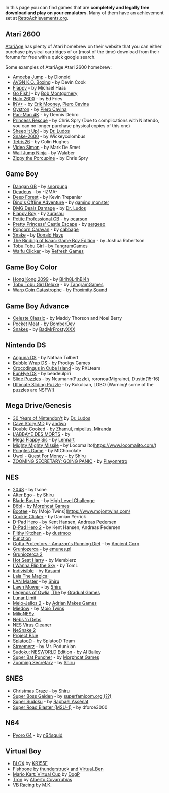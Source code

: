 In this page you can find games that are **completely and legally free download and play on your emulators**. Many of them have an achievement set at [RetroAchievements.org](https://retroachievements.org).

## Atari 2600

[AtariAge](https://atariage.com/) has plenty of Atari homebrew on their website that you can either purchase physical cartridges of or (most of the time) download from their forums for free with a quick google search.

Some examples of AtariAge Atari 2600 homebrew:

- [Amoeba Jump](http://atariage.com/forums/topic/280211-amoeba-jump/) - by Dionoid
- [AVGN K.O. Boxing](https://atariage.com/forums/topic/149089-angry-video-game-nerd-ko-boxing/) - by Devin Cook
- [Flappy](https://atariage.com/forums/topic/222161-flappy-my-1st-released-game/) - by Michael Haas
- [Go Fish!](https://www.atariage.com/software_page.php?SoftwareLabelID=2721) - by [Bob Montgomery](https://www.atariage.com/programmer_page.php?ProgrammerID=319)
- [Halo 2600](https://atariage.com/forums/topic/166916-halo-for-the-2600-released-at-cge-download-the-game-here/) - by Ed Fries
- [INV+](https://atariage.com/software_page.php?SoftwareLabelID=2691) - by [Erik Mooney](https://atariage.com/programmer_page.php?ProgrammerID=137), [Piero Cavina](https://atariage.com/programmer_page.php?ProgrammerID=138)
- [Oystron](https://atariage.com/software_page.php?SoftwareLabelID=869) - by [Piero Cavina](https://atariage.com/programmer_page.php?ProgrammerID=138)
- [Pac-Man 4K](https://atariage.com/forums/topic/277992-pac-man-4k-old-vs-new-clarification-2600/) - by Dennis Debro
- [Princess Rescue](https://atariage.com/forums/topic/215058-princess-rescue-binaries-released/) - by Chris Spry (Due to complications with Nintendo, you can no longer purchase physical copies of this one)
- [Sheep It Up!](https://drludos.itch.io/sheep-it-up-2600) - by [Dr. Ludos](https://drludos.itch.io/)
- [Snake-2600](https://atariage.com/forums/blogs/entry/7740-snake-2600/) - by Wickeycolombus
- [Tetris26](https://github.com/udibr/tetris26) - by Colin Hughes
- [Video Simon](https://atariage.com/software_page.php?SoftwareLabelID=873) - by Mark De Smet
- [Wall Jump Ninja](https://atariage.com/forums/topic/232200-ninja-wall-jump-game-wip/page-6#entry3154689) - by Walaber
- [Zippy the Porcupine](https://atariage.com/forums/topic/269247-zippy-the-porcupine-binary-released/) - by Chris Spry

## Game Boy

- [Dangan GB](https://snorpung.itch.io/dangan-gb) - by [snorpung](https://snorpung.itch.io/)
- [Deadeus](https://izma.itch.io/deadeus) - by -IZMA-
- [Deep Forest](https://small.itch.io/deep-forest) - by Kevin Trepanier
- [Dino's Offline Adventure](https://gaming-monster.itch.io/dinos-offline-adventure) - by [gaming monster](https://gaming-monster.itch.io/)
- [DMG Deals Damage](https://drludos.itch.io/dmg-deals-damage) - by [Dr. Ludos](https://drludos.itch.io/)
- [Flappy Boy](https://zurashu.itch.io/flappy-boy) - by [zurashu](https://zurashu.itch.io/)
- [Petite Professional GB](https://ocarson.itch.io/petite-professional-gb) - by [ocarson](https://ocarson.itch.io/)
- [Pretty Princess' Castle Escape](https://sergeeo.itch.io/pretty-princess-castle-escape) - by [sergeeo](https://sergeeo.itch.io/)
- [Popcorn Caravan](https://cabbage.itch.io/gbjam6) - by [cabbage](https://cabbage.itch.io/)
- [Snake](https://donaldhays.com/projects/snake/) - by [Donald Hays](https://donaldhays.com/)
- [The Binding of Isaac: Game Boy Edition](https://jrob774.itch.io/the-binding-of-isaac-gbjam8-edition) - by Joshua Robertson
- [Tobu Tobu Girl](https://tangramgames.dk/tobutobugirl/) - by [TangramGames](https://tangramgames.dk/)
- [Waifu Clicker](https://refreshgames.itch.io/waifu-clicker) - by [Refresh Games](https://refreshgames.itch.io/)

## Game Boy Color

- [Hong Kong 2099](https://bl4h8l4hbl4h.itch.io/hong-kong-2099-for-gameboy) - by [Bl4h8L4hBl4h](https://retroachievements.org/user/Bl4h8L4hBl4h)
- [Tobu Tobu Girl Deluxe](https://tangramgames.dk/tobutobugirldx/) - by [TangramGames](https://tangramgames.dk/)
- [Warp Coin Catastrophe](http://game.warp.world/) - by [Proximity Sound](https://proximitysound.itch.io/)

## Game Boy Advance

- [Celeste Classic](https://github.com/JeffRuLz/Celeste-Classic-GBA/releases/tag/v1.0) - by Maddy Thorson and Noel Berry
- [Pocket Meat](https://bomberdev.itch.io/pocket-meat) - by [BomberDev](https://bomberdev.itch.io/)
- [Snakes](http://puu.sh/g3QGQ/dd42da818e.zip) - by [BadMrFrostyXXX](https://retroachievements.org/user/BadMrFrostyXXX)

## Nintendo DS

- [Anguna DS](https://gamebrew.org/wiki/Anguna) - by Nathan Tolbert
- [Bubble Wrap DS](https://www.gamebrew.org/wiki/Bubble_Wrap_DS) - by Prodigy Games
- [Crocodingus in Cube Island](https://gamebrew.org/wiki/Crocodingus_in_Cube_Island) - by PXLteam
- [EunHye DS](https://gamebrew.org/wiki/EunHye_DS) - by beadeulpiri
- [Slide Puzzles](https://retroachievements.org/viewtopic.php?t=10222) - by Neumann(Puzzle), roronoa(Migraine), Dustin(15-16)
- [Ultimate Sliding Puzzle](https://retroachievements.org/viewtopic.php?t=10793) - by Kukulcan, LOBO (Warning! some of the puzzles are NSFW!)

## Mega Drive/Genesis

- [30 Years of Nintendon't](https://drludos.itch.io/30-years-of-nintendont) by [Dr. Ludos](https://itch.io/profile/drludos)
- [Cave Story MD](https://github.com/andwn/cave-story-md/releases) by [andwn](https://github.com/andwn)
- [Double Cooked](https://zhamul.itch.io/double-cooked) - by [Zhamul, mipelius, Miranda](https://zhamul.itch.io/)
- [L'ABBAYE DES MORTS](https://playonretro.itch.io/labbaye-des-morts-megadrivegenesis-por-002) - by
- [Mega Flappy Sis](https://harlequin.itch.io/mega-flappy-sys) - by [Lennart](https://harlequin.itch.io/)
- [Mighty Mighty Missile](https://playonretro.itch.io/labbaye-des-morts-megadrivegenesis-por-002) - by Locomalito(https://www.locomalito.com/)
- [Pringles Game](http://68000.web.fc2.com/pringles.html) - by MtChocolate
- [Uwol - Quest For Money](https://shiru.untergrund.net/files/smd/uwol_quest_for_money.zip) - by [Shiru](https://shiru.untergrund.net/software.shtml)
- [ZOOMING SECRETARY: GOING PANIC](https://playonretro.itch.io/zooming-secretary-going-panic-megadrivegenesis-por-006) - by [Playonretro](https://playonretro.itch.io/)

## NES

- [2048](https://www.romhacking.net/homebrew/65/) - by tsone
- [Alter Ego](https://shiru.untergrund.net/files/nes/alter_ego.zip) - by [Shiru](https://shiru.untergrund.net/software.shtml)
- [Blade Buster](http://hlc6502.web.fc2.com/BB_20120301.zip) - by [High Level Challenge](http://hlc6502.web.fc2.com/Bbuster.htm)
- [Böbl](https://neshomebrew.ca/contest19/) - by [Morphcat Games](http://morphcat.de/)
- [Bootee](https://www.mojontwins.com/juegos_mojonos/bootee-nes/) - by [Mojo Twins](https://www.mojontwins.com/
- [Cookie Clicker](http://pineight.com/cookieclicker/) - by Damian Yerrick
- [D-Pad Hero](https://dpadhero.com/Download.html) - by Kent Hansen, Andreas Pedersen
- [D-Pad Hero 2](https://dpadhero.com/Download.html) - by Kent Hansen, Andreas Pedersen
- [Filthy Kitchen](https://dustmop.itch.io/filthy-kitchen) - by [dustmop](https://dustmop.itch.io/)
- [Function](http://nesdevcompo.nintendoage.com/contest14/)
- [Gotta Protectors - Amazon's Running Diet](http://www.ancient.co.jp/~game/download/GottaProtectors_AmazonsRunningDiet.zip) - by [Ancient Corp](http://www.ancient.co.jp/~game/mamotte_knight2/)
- [Gruniozerca](http://emunes.pl/grunio/) - by [emunes.pl](http://emunes.pl/)
- [Gruniozerca 2](http://nesdevcompo.nintendoage.com/contest17/)
- [Hot Seat Harry](http://www.nesworld.com/article.php?system=nes&) - by Memblerz
- [I Wanna Flip the Sky](https://www.neoflash.com/forum/index.php?topic=7472.0_) - by TomL
- [Indivisible](https://kasumi.itch.io/indivisible) - by [Kasumi](https://kasumi.itch.io/)
- [Lala The Magical](http://nesdevcompo.nintendoage.com/contest16/)
- [LAN Master](https://shiru.untergrund.net/files/nes/lan_master.zip) - by [Shiru](https://shiru.untergrund.net/software.shtml)
- [Lawn Mower](https://shiru.untergrund.net/files/nes/lawn_mower.zip) - by [Shiru](https://shiru.untergrund.net/software.shtml)
- [Legends of Owlia, The](http://www.gradualgames.com/p/the-legends-of-owlia_1.html) by [Gradual Games](http://www.gradualgames.com/)
- [Lunar Limit](https://www.romhacking.net/homebrew/100/)
- [Melo-Jellos 2](https://adrianmakesgames.itch.io/melo-jellos-2) - by [Adrian Makes Games](https://adrianmakesgames.itch.io/)
- [Miedow](https://forums.nesdev.com/viewtopic.php?f=33&t=16889) - by [Mojo Twins](https://www.mojontwins.com/)
- [MilioNESy](http://nesdevcompo.nintendoage.com/contest14/)
- [Nebs 'n Debs](http://nesdevcompo.nintendoage.com/contest16/)
- [NES Virus Cleaner](https://www.romhacking.net/homebrew/32/)
- [NeSnake 2](https://www.romhacking.net/homebrew/30/)
- [Project Blue](http://nesdevcompo.nintendoage.com/contest17/)
- [SplatooD](https://www.reddit.com/r/splatoon/comments/3te61d/splatood_a_splatooninspired_demake_for_the_nes/) - by SplatooD Team
- [Streemerz](https://www.fauxgame.com/) - by Mr. Podunkian
- [Sudoku: NESWORLD Edition](https://www.romhacking.net/homebrew/17/) - by Al Bailey
- [Super Bat Puncher](http://morphcat.de/superbatpuncher) - by [Morphcat Games](http://morphcat.de/)
- [Zooming Secretary](https://shiru.untergrund.net/files/nes/zooming_secretary.zip) - by [Shiru](https://shiru.untergrund.net/software.shtml)

## SNES

- [Christmas Craze](https://www.romhacking.net/homebrew/89/) - by [Shiru](https://www.romhacking.net/community/1492/)
- [Super Boss Gaiden](https://superbossgaiden.superfamicom.org/) - by [superfamicom.org (??)](https://superfamicom.org/)
- [Super Sudoku](https://www.raphnet.net/divers/retro_challenge_2019_03/index_en.php) - by [Raphaël Assénat](https://www.raphnet.net/index_en.php)
- [Super Road Blaster (MSU-1)](https://www.zeldix.net/t1448-super-road-blaster) - by dforce3000

## N64

- [Pyoro 64](https://n64squid.com/pyoro-64/) - by [n64squid](https://n64squid.com)

## Virtual Boy

- [BLOX](https://www.planetvb.com/modules/games/?h001g) by [KR155E](https://www.planetvb.com/modules/usercenter/index.php?section=profile&uid=1)
- [Fishbone](https://www.planetvb.com/modules/games/?h078g) by [thunderstruck](https://www.planetvb.com/modules/usercenter/index.php?section=profile&uid=1709) and [Virtual_Ben](https://www.planetvb.com/modules/usercenter/index.php?section=profile&uid=2029)
- [Mario Kart: Virtual Cup](https://www.planetvb.com/modules/games/?h044d) by [DogP](https://www.planetvb.com/modules/usercenter/index.php?section=projects&uid=10)
- [Tron](https://www.planetvb.com/modules/games/?h010g) by [Alberto Covarrubias](https://www.planetvb.com/modules/usercenter/index.php?section=profile&uid=711)
- [VB Racing](https://www.planetvb.com/modules/games/?h045g) by [M.K.](https://www.planetvb.com/modules/usercenter/index.php?section=profile&uid=843)

